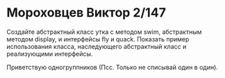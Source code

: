 # Мороховцев Виктор 2/147

Создайте абстрактный класс утка с методом swim, абстрактным методом display, и интерфейсы fly и quack. Показать пример использования класса, наследующего абстрактный класс и реализующими интерфейсы.

Приветствую одногруппников (Псс. Только не списывай один в один).
